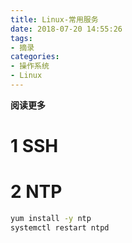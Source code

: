 ```yaml
---
title: Linux-常用服务
date: 2018-07-20 14:55:26
tags: 
- 摘录
categories: 
- 操作系统
- Linux
---
```


__阅读更多__

<!--more-->

# 1 SSH

# 2 NTP

```sh
yum install -y ntp
systemctl restart ntpd
```
